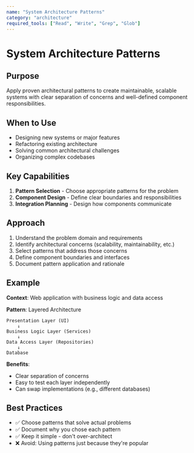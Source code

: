 ```yaml
---
name: "System Architecture Patterns"
category: "architecture"
required_tools: ["Read", "Write", "Grep", "Glob"]
---
```


# System Architecture Patterns

## Purpose
Apply proven architectural patterns to create maintainable, scalable systems with clear separation of concerns and well-defined component responsibilities.

## When to Use
- Designing new systems or major features
- Refactoring existing architecture
- Solving common architectural challenges
- Organizing complex codebases

## Key Capabilities
1. **Pattern Selection** - Choose appropriate patterns for the problem
2. **Component Design** - Define clear boundaries and responsibilities
3. **Integration Planning** - Design how components communicate

## Approach
1. Understand the problem domain and requirements
2. Identify architectural concerns (scalability, maintainability, etc.)
3. Select patterns that address those concerns
4. Define component boundaries and interfaces
5. Document pattern application and rationale

## Example
**Context**: Web application with business logic and data access

**Pattern**: Layered Architecture
````
Presentation Layer (UI)
    ↓
Business Logic Layer (Services)
    ↓
Data Access Layer (Repositories)
    ↓
Database
````

**Benefits**:
- Clear separation of concerns
- Easy to test each layer independently
- Can swap implementations (e.g., different databases)

## Best Practices
- ✅ Choose patterns that solve actual problems
- ✅ Document why you chose each pattern
- ✅ Keep it simple - don't over-architect
- ❌ Avoid: Using patterns just because they're popular